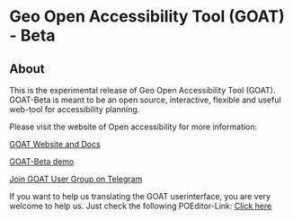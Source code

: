 # Geo Open Accessibility Tool (GOAT) - Beta

## About

This is the experimental release of Geo Open Accessibility Tool (GOAT). GOAT-Beta is meant to be an open source, interactive, 
flexible and useful web-tool for accessibility planning. 

Please visit the website of Open accessibility for more information:
 
[GOAT Website and Docs](https://open-accessibility.org)

[GOAT-Beta demo](https://goat.open-accessibility.org/)

[Join GOAT User Group on Telegram](https://t.me/joinchat/EpAk7BYbIF72q7D3OTUCZQ)

If you want to help us translating the GOAT userinterface, you are very welcome to help us. Just check the following POEditor-Link:
[Click here](https://poeditor.com/join/project/M2FCLLqSoe)


